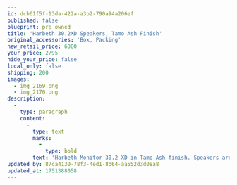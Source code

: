 ```yaml
---
id: dcb61f5f-13da-422a-a3b2-790a94a206ef
published: false
blueprint: pre_owned
title: 'Harbeth 30.2XD Speakers, Tamo Ash Finish'
original_accessories: 'Box, Packing'
new_retail_price: 6000
your_price: 2795
hide_your_price: false
local_only: false
shipping: 200
images:
  - img_2169.png
  - img_2170.png
description:
  -
    type: paragraph
    content:
      -
        type: text
        marks:
          -
            type: bold
        text: 'Harbeth Monitor 30.2 XD in Tamo Ash finish. Speakers are in very good physical and functional condition with original boxes and packing. Speakers sold as new for $6,000.00'
updated_by: 87ca4130-78f3-4ed1-8b64-aa552d3d08a8
updated_at: 1751388058
---
```


